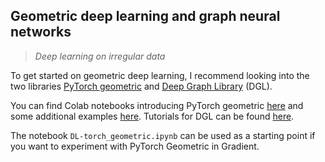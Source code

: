 ## Geometric deep learning and graph neural networks

> _Deep learning on irregular data_ 

To get started on geometric deep learning, I recommend looking into the two libraries [PyTorch geometric](https://pytorch-geometric.readthedocs.io/en/latest/) and [Deep Graph Library](https://www.dgl.ai/) (DGL).

You can find Colab notebooks introducing PyTorch geometric [here](https://pytorch-geometric.readthedocs.io/en/latest/notes/colabs.html) and some additional examples [here](https://github.com/rusty1s/pytorch_geometric/tree/master/examples). Tutorials for DGL can be found [here](https://docs.dgl.ai/tutorials/blitz/index.html).  

The notebook `DL-torch_geometric.ipynb` can be used as a starting point if you want to experiment with PyTorch Geometric in Gradient. 

